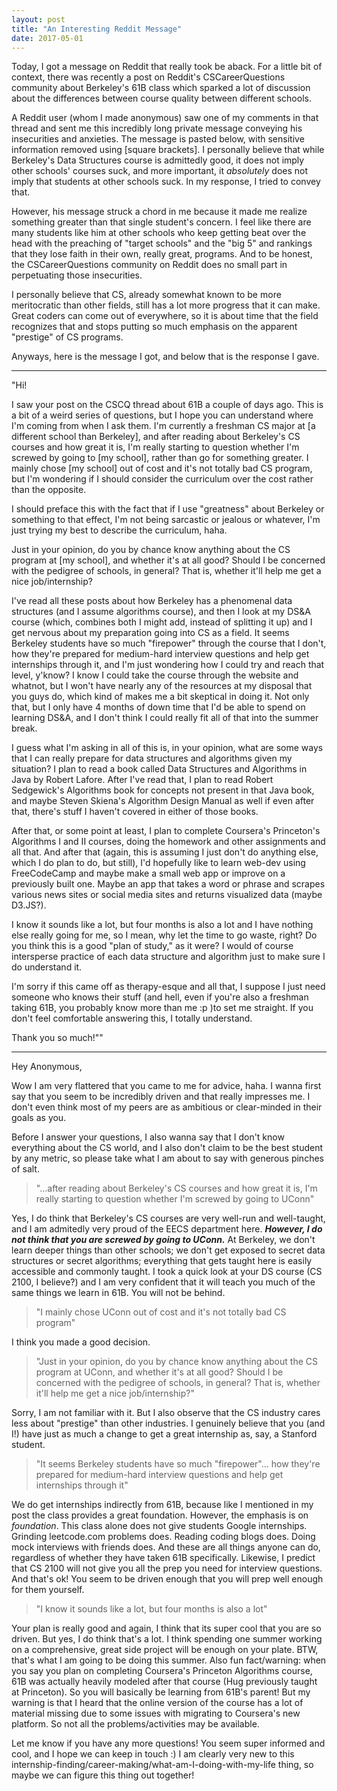 ```yaml
---
layout: post
title: "An Interesting Reddit Message"
date: 2017-05-01
---
```


Today, I got a message on Reddit that really took be aback. For a little bit of context, there was recently a post on Reddit's CSCareerQuestions community about Berkeley's 61B class which sparked a lot of discussion about the differences between course quality between different schools. 

A Reddit user (whom I made anonymous) saw one of my comments in that thread and sent me this incredibly long private message conveying his insecurities and anxieties. The message is pasted below, with sensitive information removed using [square brackets].  I personally believe that while Berkeley's Data Structures course is admittedly good, it does not imply other schools' courses suck, and more important, it _absolutely_ does not imply that students at other schools suck. In my response, I tried to convey that.

However, his message struck a chord in me because it made me realize something greater than that single student's concern. I feel like there are many students like him at other schools who keep getting beat over the head with the preaching of "target schools" and the "big 5" and rankings that they lose faith in their own, really great, programs. And to be honest, the CSCareerQuestions community on Reddit does no small part in perpetuating those insecurities.

I personally believe that CS, already somewhat known to be more meritocratic than other fields, still has a lot more progress that it can make. Great coders can come out of everywhere, so it is about time that the field recognizes that and stops putting so much emphasis on the apparent "prestige" of CS programs. 

Anyways, here is the message I got, and below that is the response I gave. 

------

"Hi! 

I saw your post on the CSCQ thread about 61B a couple of days ago. This is a bit of a weird series of questions, but I hope you can understand where I'm coming from when I ask them. I'm currently a freshman CS major at [a different school than Berkeley], and after reading about Berkeley's CS courses and how great it is, I'm really starting to question whether I'm screwed by going to [my school], rather than go for something greater. I mainly chose [my school] out of cost and it's not totally bad CS program, but I'm wondering if I should consider the curriculum over the cost rather than the opposite.

I should preface this with the fact that if I use "greatness" about Berkeley or something to that effect, I'm not being sarcastic or jealous or whatever, I'm just trying my best to describe the curriculum, haha.

Just in your opinion, do you by chance know anything about the CS program at [my school], and whether it's at all good? Should I be concerned with the pedigree of schools, in general? That is, whether it'll help me get a nice job/internship?

I've read all these posts about how Berkeley has a phenomenal data structures (and I assume algorithms course), and then I look at my DS&A course (which, combines both I might add, instead of splitting it up) and I get nervous about my preparation going into CS as a field. It seems Berkeley students have so much "firepower" through the course that I don't, how they're prepared for medium-hard interview questions and help get internships through it, and I'm just wondering how I could try and reach that level, y'know? I know I could take the course through the website and whatnot, but I won't have nearly any of the resources at my disposal that you guys do, which kind of makes me a bit skeptical in doing it. Not only that, but I only have 4 months of down time that I'd be able to spend on learning DS&A, and I don't think I could really fit all of that into the summer break.

I guess what I'm asking in all of this is, in your opinion, what are some ways that I can really prepare for data structures and algorithms given my situation? I plan to read a book called Data Structures and Algorithms in Java by Robert Lafore. After I've read that, I plan to read Robert Sedgewick's Algorithms book for concepts not present in that Java book, and maybe Steven Skiena's Algorithm Design Manual as well if even after that, there's stuff I haven't covered in either of those books.

After that, or some point at least, I plan to complete Coursera's Princeton's Algorithms I and II courses, doing the homework and other assignments and all that. And after that (again, this is assuming I just don't do anything else, which I do plan to do, but still), I'd hopefully like to learn web-dev using FreeCodeCamp and maybe make a small web app or improve on a previously built one. Maybe an app that takes a word or phrase and scrapes various news sites or social media sites and returns visualized data (maybe D3.JS?).

I know it sounds like a lot, but four months is also a lot and I have nothing else really going for me, so I mean, why let the time to go waste, right? Do you think this is a good "plan of study," as it were? I would of course intersperse practice of each data structure and algorithm just to make sure I do understand it.

I'm sorry if this came off as therapy-esque and all that, I suppose I just need someone who knows their stuff (and hell, even if you're also a freshman taking 61B, you probably know more than me :p )to set me straight. If you don't feel comfortable answering this, I totally understand.

Thank you so much!""


-------------

Hey Anonymous,

Wow I am very flattered that you came to me for advice, haha. I wanna first say that you seem to be incredibly driven and that really impresses me. I don't even think most of my peers are as ambitious or clear-minded in their goals as you. 

Before I answer your questions, I also wanna say that I don't know everything about the CS world, and I also don't claim to be the best student by any metric, so please take what I am about to say with generous pinches of salt.

> "...after reading about Berkeley's CS courses and how great it is, I'm really starting to question whether I'm screwed by going to UConn"

Yes, I do think that Berkeley's CS courses are very well-run and well-taught, and I am admitedly very proud of the EECS department here. **_However, I do not think that you are screwed by going to UConn._** At Berkeley, we don't learn deeper things than other schools; we don't get exposed to secret data structures or secret algorithms; everything that gets taught here is easily accessible and commonly taught. I took a quick look at your DS course (CS 2100, I believe?) and I am very confident that it will teach you much of the same things we learn in 61B. You will not be behind. 

>  "I mainly chose UConn out of cost and it's not totally bad CS program"

I think you made a good decision. 

> "Just in your opinion, do you by chance know anything about the CS program at UConn, and whether it's at all good? Should I be concerned with the pedigree of schools, in general? That is, whether it'll help me get a nice job/internship?"

Sorry, I am not familiar with it. But I also observe that the CS industry cares less about "prestige" than other industries. I genuinely believe that you (and I!) have just as much a change to get a great internship as, say, a Stanford student. 

> "It seems Berkeley students have so much "firepower"... how they're prepared for medium-hard interview questions and help get internships through it"

We do get internships indirectly from 61B, because like I mentioned in my post the class provides a great foundation. However, the emphasis is on _foundation_. This class alone does not give students Google internships. Grinding leetcode.com problems does. Reading coding blogs does. Doing mock interviews with friends does. And these are all things anyone can do, regardless of whether they have taken 61B specifically. Likewise, I predict that CS 2100 will not give you all the prep you need for interview questions. And that's ok! You seem to be driven enough that you will prep well enough for them yourself.  

> "I know it sounds like a lot, but four months is also a lot"

Your plan is really good and again, I think that its super cool that you are so driven. But yes, I do think that's a lot. I think spending one summer working on a comprehensive, great side project will be enough on your plate. BTW, that's what I am going to be doing this summer. Also fun fact/warning: when you say you plan on completing Coursera's Princeton Algorithms course, 61B was actually heavily modeled after that course (Hug previously taught at Princeton). So you will basically be learning from 61B's parent! But my warning is that I heard that the online version of the course has a lot of material missing due to some issues with migrating to Coursera's new platform. So not all the problems/activities may be available. 

Let me know if you have any more questions! You seem super informed and cool, and I hope we can keep in touch :) I am clearly very new to this internship-finding/career-making/what-am-I-doing-with-my-life thing, so maybe we can figure this thing out together!